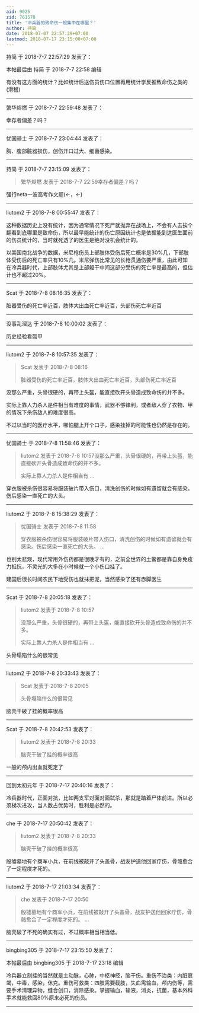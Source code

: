 ```yaml
---
aid: 9025
zid: 761578
title: '冷兵器的致命伤一般集中在哪里？'
author: 持简
date: 2018-07-07 22:57:29+07:00
lastmod: 2018-07-17 23:15:00+07:00
---
```


持简 于 2018-7-7 22:57:29 发表了：

本帖最后由 持简 于 2018-7-7 22:58 编辑 

有没有这方面的统计？比如统计后送伤员伤口位置再用统计学反推致命伤之类的(滑稽)

---------

繁华烬燃 于 2018-7-7 22:59:48 发表了：

幸存者偏差？吗？

---------

忧国骑士 于 2018-7-7 23:04:44 发表了：

胸、腹部脏器损伤，创伤开口过大、细菌感染。

---------

持简 于 2018-7-7 23:15:09 发表了：

> 繁华烬燃 发表于 2018-7-7 22:59幸存者偏差？吗？



强行neta一波高考作文题(←，←)

---------

liutom2 于 2018-7-8 00:55:47 发表了：

这种数据历史上没有统计，因为通常情况下死尸就抛弃在战场上，不会有人去挨个翻看到底哪里是致命伤，所以最早能统计的伤亡原因统计也是依据能到达医生面前的伤员统计的，当时就死透了的医生是绝对没机会统计的。

以美国南北战争的数据，米尼枪伤员上部肢体受伤后死亡概率是30%几，下部肢体受伤后的死亡率只有10%几。米尼弹伤比常见的长枪贯通伤要严重，由此可知在冷兵器时代，上部肢体尤其是上部躯干中间这部分受伤的死亡率是最高的，但估计也不超过20%。

---------

Scat 于 2018-7-8 08:16:35 发表了：

脏器受伤的死亡率近百，肢体大出血死亡率近百，头部伤死亡率近百

---------

没事乱溜达 于 2018-7-8 10:00:02 发表了：

历史经验看盔甲

---------

liutom2 于 2018-7-8 10:57:35 发表了：

> Scat 发表于 2018-7-8 08:16
> 
> 脏器受伤的死亡率近百，肢体大出血死亡率近百，头部伤死亡率近百



没那么严重，头骨很硬的，再带上头盔，能直接砍开头骨造成致命伤的并不多。

实际上靠人力杀人是件相当有难度的事情，武器不够锋利，或者敌人穿了衣物、甲的情况下杀伤敌人的难度很高。

不过以当时的医疗水平，哪怕腿上开个口子，感染挂掉的可能性也仍然是存在的。

---------

忧国骑士 于 2018-7-8 11:58:46 发表了：

> liutom2 发表于 2018-7-8 10:57没那么严重，头骨很硬的，再带上头盔，能直接砍开头骨造成致命伤的并不多。
> 
> 实际上靠人力杀人是件相当有 ...



穿衣服被杀伤很容易将服装破片带入伤口，清洗创伤的时候如有遗留就会有感染。伤后感染一直死亡的大头。

---------

liutom2 于 2018-7-8 15:38:29 发表了：

> 忧国骑士 发表于 2018-7-8 11:58
> 
> 穿衣服被杀伤很容易将服装破片带入伤口，清洗创伤的时候如有遗留就会有感染。伤后感染一直死亡的大头。 ...



也别太悲观，现代常用外伤药都是很晚才有的，之前全世界的土鳖都是靠自身免疫力抵抗，不灵光的大多在小时候就一个小伤口挂了。

建国后很长时间农民下地受伤也就抹把泥，当然感染了还有赤脚医生

---------

Scat 于 2018-7-8 20:05:18 发表了：

> liutom2 发表于 2018-7-8 10:57
> 
> 没那么严重，头骨很硬的，再带上头盔，能直接砍开头骨造成致命伤的并不多。
> 
> 实际上靠人力杀人是件相当有 ...



头骨塌陷什么的很常见

---------

liutom2 于 2018-7-8 20:33:43 发表了：

> Scat 发表于 2018-7-8 20:05
> 
> 头骨塌陷什么的很常见



脑壳干破了挂的概率很高

---------

Scat 于 2018-7-8 20:42:53 发表了：

> liutom2 发表于 2018-7-8 20:33
> 
> 脑壳干破了挂的概率很高



一般的颅内出血就死定了

---------

回到太初元年 于 2018-7-17 20:40:16 发表了：

冷兵器时代，正面对抗，比如两支军对面对面弑杀，那就是踏着尸体前进。所以必须梯次进攻，当人数占优势时，胜利是必然的。

---------

che 于 2018-7-17 20:50:42 发表了：

> liutom2 发表于 2018-7-8 20:33
> 
> 脑壳干破了挂的概率很高



殷墟墓地有个商军小兵，在前线被敲开了头盖骨，战友护送他回家疗伤，骨骼愈合了一定程度才死的。

---------

liutom2 于 2018-7-17 21:03:34 发表了：

> che 发表于 2018-7-17 20:50
> 
> 殷墟墓地有个商军小兵，在前线被敲开了头盖骨，战友护送他回家疗伤，骨骼愈合了一定程度才死的。 ...



脑壳破了不死的确实有过，不过概率相当相当低。

---------

bingbing305 于 2018-7-17 23:15:50 发表了：

本帖最后由 bingbing305 于 2018-7-17 23:18 编辑 

冷兵器立刻挂的当然就是主动脉，心肺，中枢神经，脑干伤。重伤不治类：内脏衰竭，中毒，感染，休克。重伤可救类：四肢需要截肢，失血需输血，颅内伤等，需要手术清理异物，缝合创口，消除感染。掌握输血，输液，消炎，抗菌，基本外科手术就能救回80%原来必死的伤员。

---------

